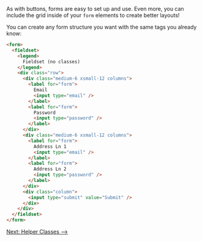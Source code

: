 As with buttons, forms are easy to set up and use. Even more, you can include the grid inside of your `form` elements to create better layouts!

You can create any form structure you want with the same tags you already know:

```html
<form>
  <fieldset>
    <legend>
      Fieldset (no classes)
    </legend>
    <div class="row">
      <div class="medium-6 xsmall-12 columns">
        <label for="form">
          Email
          <input type="email" />
        </label>
        <label for="form">
          Password
          <input type="password" />
        </label>
      </div>
      <div class="medium-6 xsmall-12 columns">
        <label for="form">
          Address Ln 1
          <input type="email" />
        </label>
        <label for="form">
          Address Ln 2
          <input type="password" />
        </label>
      </div>
      <div class="column">
        <input type="submit" value="Submit" />
      </div>
    </div>
  </fieldset>
</form>
```

[Next: Helper Classes ⟶](classes)